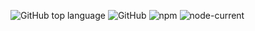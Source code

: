 ![GitHub top language](https://img.shields.io/github/languages/top/kemaldemirgil/teamBuilder?color=yellow&label=Javascript&logo=javascript)
![GitHub](https://img.shields.io/github/license/kemaldemirgil/teamBuilder?color=cyan&label=License&logo=github&logoColor=cyan)
![npm](https://img.shields.io/npm/v/npm?color=red&logo=npm)
![node-current](https://img.shields.io/node/v/jest)
